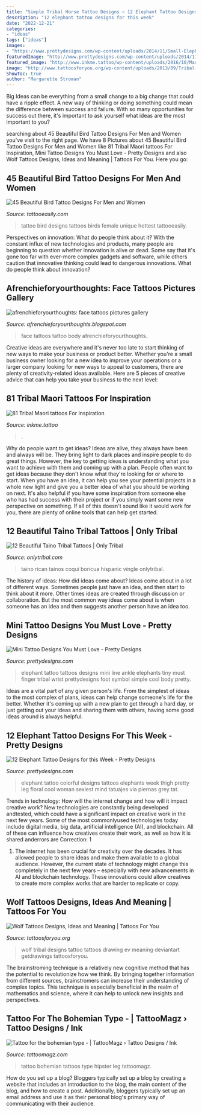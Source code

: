 ```yaml
---
title: "Simple Tribal Horse Tattoo Designs ~ 12 Elephant Tattoo Designs For This Week"
description: "12 elephant tattoo designs for this week"
date: "2022-12-21"
categories:
- "ideas"
tags: ["ideas"]
images:
- "https://www.prettydesigns.com/wp-content/uploads/2014/11/Small-Elephant-Tattoo.jpg"
featuredImage: "http://www.prettydesigns.com/wp-content/uploads/2014/11/Colorful-Elephant-Tattoo.jpg"
featured_image: "http://www.inkme.tattoo/wp-content/uploads/2016/10/Maori-Tattoos-17.jpg"
image: "http://www.tattoosforyou.org/wp-content/uploads/2013/09/Tribal-Wolf-Tattoo-Designs-768x1024.jpg"
ShowToc: true
author: "Margarette Stroman"
---
```



Big Ideas can be everything from a small change to a big change that could have a ripple effect. A new way of thinking or doing something could mean the difference between success and failure. With so many opportunities for success out there, it's important to ask yourself what ideas are the most important to you?

	

		
searching about 45 Beautiful Bird Tattoo Designs For Men and Women you've visit to the right page. We have 8 Pictures about 45 Beautiful Bird Tattoo Designs For Men and Women like 81 Tribal Maori tattoos For Inspiration, Mini Tattoo Designs You Must Love - Pretty Designs and also Wolf Tattoos Designs, Ideas and Meaning | Tattoos For You. Here you go:
		
    
## 45 Beautiful Bird Tattoo Designs For Men And Women

<img loading=lazy src="http://www.tattooeasily.com/wp-content/uploads/2013/04/bird-tattoo-designs-20.jpg" onerror="this.onerror=null;this.src='https://tse4.mm.bing.net/th?id=OIP.nSYICmcQIB20umFY32nlogHaKB&amp;pid=15.1';" alt="45 Beautiful Bird Tattoo Designs For Men and Women">

_Source: tattooeasily.com_

>tattoo bird designs tattoos birds female unique hottest tattooeasily. 

	

Perspectives on innovation: What do people think about it?
With the constant influx of new technologies and products, many people are beginning to question whether innovation is alive or dead. Some say that it's gone too far with ever-more complex gadgets and software, while others caution that innovative thinking could lead to dangerous innovations. What do people think about innovation?

    
## Afrenchieforyourthoughts: Face Tattoos Pictures Gallery

<img loading=lazy src="http://2.bp.blogspot.com/-z1f3TAl_Lko/Tz9w20NMk-I/AAAAAAAABVQ/umQDvHHlnck/s1600/face_tattoos_1182.jpg" onerror="this.onerror=null;this.src='https://tse4.mm.bing.net/th?id=OIP.Wn4uqofWyZiXTO0YaX9Y2AAAAA&amp;pid=15.1';" alt="afrenchieforyourthoughts: face tattoos pictures gallery">

_Source: afrenchieforyourthoughts.blogspot.com_

>face tattoos tattoo body afrenchieforyourthoughts. 

	

Creative ideas are everywhere and it's never too late to start thinking of new ways to make your business or product better. Whether you're a small business owner looking for a new idea to improve your operations or a larger company looking for new ways to appeal to customers, there are plenty of creativity-related ideas available. Here are 5 pieces of creative advice that can help you take your business to the next level: 

    
## 81 Tribal Maori Tattoos For Inspiration

<img loading=lazy src="http://www.inkme.tattoo/wp-content/uploads/2016/10/Maori-Tattoos-17.jpg" onerror="this.onerror=null;this.src='https://tse3.mm.bing.net/th?id=OIP.-zwgQpQGTRJA9qm5MW3wuQHaHa&amp;pid=15.1';" alt="81 Tribal Maori tattoos For Inspiration">

_Source: inkme.tattoo_

>. 

	

Why do people want to get ideas?
Ideas are alive, they always have been and always will be. They bring light to dark places and inspire people to do great things. However, the key to getting ideas is understanding what you want to achieve with them and coming up with a plan. 
People often want to get ideas because they don't know what they're looking for or where to start. When you have an idea, it can help you see your potential projects in a whole new light and give you a better idea of what you should be working on next. It's also helpful if you have some inspiration from someone else who has had success with their project or if you simply want some new perspective on something. If all of this doesn't sound like it would work for you, there are plenty of online tools that can help get started.

    
## 12 Beautiful Taino Tribal Tattoos | Only Tribal

<img loading=lazy src="https://www.onlytribal.com/wp-content/uploads/2015/12/Taino-Tribal-Tattoos.jpg" onerror="this.onerror=null;this.src='https://tse4.mm.bing.net/th?id=OIP.5C-lGWRjkdubrHfFh-45YgHaJ7&amp;pid=15.1';" alt="12 Beautiful Taino Tribal Tattoos | Only Tribal">

_Source: onlytribal.com_

>taino rican tainos coqui boricua hispanic vingle onlytribal. 

	

The history of ideas: How did ideas come about?
Ideas come about in a lot of different ways. Sometimes people just have an idea, and then start to think about it more. Other times ideas are created through discussion or collaboration. But the most common way ideas come about is when someone has an idea and then suggests another person have an idea too.

    
## Mini Tattoo Designs You Must Love - Pretty Designs

<img loading=lazy src="https://www.prettydesigns.com/wp-content/uploads/2014/11/Small-Elephant-Tattoo.jpg" onerror="this.onerror=null;this.src='https://tse3.mm.bing.net/th?id=OIP.0Omv6UN7eWt9qK3uilwu6gHaJ2&amp;pid=15.1';" alt="Mini Tattoo Designs You Must Love - Pretty Designs">

_Source: prettydesigns.com_

>elephant tattoo tattoos designs mini line ankle elephants tiny must finger tribal wrist prettydesigns foot symbol simple cool body pretty. 

	

Ideas are a vital part of any given person's life. From the simplest of ideas to the most complex of plans, ideas can help change someone's life for the better. Whether it's coming up with a new plan to get through a hard day, or just getting out your ideas and sharing them with others, having some good ideas around is always helpful.

    
## 12 Elephant Tattoo Designs For This Week - Pretty Designs

<img loading=lazy src="http://www.prettydesigns.com/wp-content/uploads/2014/11/Colorful-Elephant-Tattoo.jpg" onerror="this.onerror=null;this.src='https://tse3.mm.bing.net/th?id=OIP.6pRA43kKChc46CMa9vaVVAHaNK&amp;pid=15.1';" alt="12 Elephant Tattoo Designs for this Week - Pretty Designs">

_Source: prettydesigns.com_

>elephant tattoo colorful designs tattoos elephants week thigh pretty leg floral cool woman sexiest mind tatuajes via piernas grey tat. 

	

Trends in technology: How will the internet change and how will it impact creative work?
New technologies are constantly being developed andtested, which could have a significant impact on creative work in the next few years. Some of the most commonlyused technologies today include digital media, big data, artificial intelligence (AI), and blockchain. All of these can influence how creatives create their work, as well as how it is shared anderrors are Correction: 1
1) The internet has been crucial for creativity over the decades. It has allowed people to share ideas and make them available to a global audience. However, the current state of technology might change this completely in the next few years – especially with new advancements in AI and blockchain technology. These innovations could allow creatives to create more complex works that are harder to replicate or copy.

    
## Wolf Tattoos Designs, Ideas And Meaning | Tattoos For You

<img loading=lazy src="http://www.tattoosforyou.org/wp-content/uploads/2013/09/Tribal-Wolf-Tattoo-Designs-768x1024.jpg" onerror="this.onerror=null;this.src='https://tse1.mm.bing.net/th?id=OIP.PpTTxq23Yq2cTYMXG_lflQHaJ4&amp;pid=15.1';" alt="Wolf Tattoos Designs, Ideas and Meaning | Tattoos For You">

_Source: tattoosforyou.org_

>wolf tribal designs tattoo tattoos drawing ev meaning deviantart getdrawings tattoosforyou. 

	

The brainstroming technique is a relatively new cognitive method that has the potential to revolutionize how we think. By bringing together information from different sources, brainstromers can increase their understanding of complex topics. This technique is especially beneficial in the realm of mathematics and science, where it can help to unlock new insights and perspectives.

    
## Tattoo For The Bohemian Type - | TattooMagz › Tattoo Designs / Ink

<img loading=lazy src="https://tattoomagz.com/wp-content/uploads/Tattoos/tattoo/Tattoo-for-the-bohemian-type.jpeg" onerror="this.onerror=null;this.src='https://tse4.mm.bing.net/th?id=OIP.ZE-LrfsbScd-hIeBJINVIwHaKQ&amp;pid=15.1';" alt="Tattoo for the bohemian type - | TattooMagz › Tattoo Designs / Ink">

_Source: tattoomagz.com_

>tattoo bohemian tattoos type hipster leg tattoomagz. 

	

How do you set up a blog?
Bloggers typically set up a blog by creating a website that includes an introduction to the blog, the main content of the blog, and how to create a post. Additionally, bloggers typically set up an email address and use it as their personal blog's primary way of communicating with their audience.

